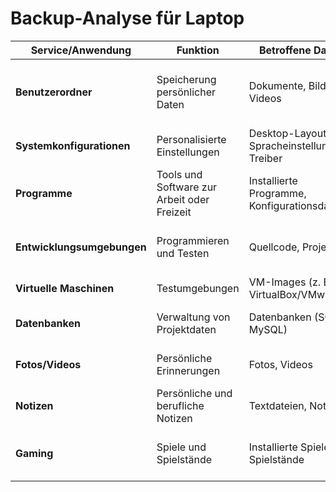 # Backup-Analyse für Laptop

| **Service/Anwendung**      | **Funktion**                                | **Betroffene Daten**                          | **Backup**                                       | **Wiederherstellung**                                       |
| -------------------------- | ------------------------------------------- | --------------------------------------------- | ------------------------------------------------ | ----------------------------------------------------------- |
| **Benutzerordner**         | Speicherung persönlicher Daten              | Dokumente, Bilder, Videos                     | Automatische Sicherung mit OneDrive              | Synchronisierung oder Wiederherstellung vom Backup-Laufwerk |
| **Systemkonfigurationen**  | Personalisierte Einstellungen               | Desktop-Layout, Spracheinstellungen, Treiber  | Systemabbild mit Windows Backup-Tool             | Systemabbild zurückspielen                                  |
| **Programme**              | Tools und Software zur Arbeit oder Freizeit | Installierte Programme, Konfigurationsdateien | Liste erstellen und Installationsdateien sichern | Programme erneut installieren                               |
| **Entwicklungsumgebungen** | Programmieren und Testen                    | Quellcode, Projekte                           | GitHub/GitLab Repository, lokale Sicherung       | Repository erneut klonen oder Sicherung zurückspielen       |
| **Virtuelle Maschinen**    | Testumgebungen                              | VM-Images (z. B. für VirtualBox/VMware)       | Sicherung der VM-Dateien                         | VM-Dateien importieren                                      |
| **Datenbanken**            | Verwaltung von Projektdaten                 | Datenbanken (SQLite, MySQL)                   | Regelmäßige Datenbank-Backups                    | Backup-Datei zurückspielen                                  |
| **Fotos/Videos**           | Persönliche Erinnerungen                    | Fotos, Videos                                 | Synchronisierung mit Cloud-Diensten              | Cloud-Synchronisation aktivieren                            |
| **Notizen**                | Persönliche und berufliche Notizen          | Textdateien, Notizen                          | Synchronisierung mit OneNote oder lokalem Backup | Konto verbinden, Notizen synchronisieren                    |
| **Gaming**                 | Spiele und Spielstände                      | Installierte Spiele, Spielstände              | Cloud-Synchronisierung (Steam, Epic Games)       | Spiele neu installieren, Cloud-Spielstände laden            |
